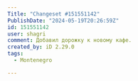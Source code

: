 ```yaml
---
Title: "Changeset #151551142"
PublishDate: "2024-05-19T20:26:59Z"
id: 151551142
user: shagri
comment: Добавил дорожку к новому кафе.
created_by: iD 2.29.0
tags:
  - Montenegro

---
```

